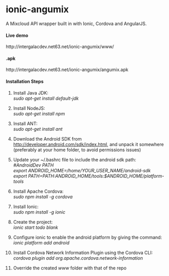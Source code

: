 # ionic-angumix
A Mixcloud API wrapper built in with Ionic, Cordova and AngularJS.<br>
<h4>Live demo</h4>
http://intergalacdev.net63.net/ionic-angumix/www/

<h4>.apk</h4>
http://intergalacdev.net63.net/ionic-angumix/angumix.apk

<h4>Installation Steps</h4>

1) Install Java JDK:<br>
	<i>sudo apt-get install default-jdk</i>

2) Install NodeJS:<br>
	<i>sudo apt-get install npm</i>

3) Install ANT:<br>
	<i>sudo apt-get install ant</i>

4) Download the Android SDK from http://developer.android.com/sdk/index.html, and unpack it somewhere (preferably at your home folder, to avoid permissions issues)

5) Update your ~/.bashrc file to include  the android sdk path:<br>
	<i>#AndroidDev PATH<br>
	export ANDROID_HOME=/home/YOUR_USER_NAME/android-sdk<br>
	export PATH=${PATH}:$ANDROID_HOME/tools:$ANDROID_HOME/platform-tools<br></i>
   
6) Install Apache Cordova:<br>
	<i>sudo npm install -g cordova</i>

7) Install Ionic:<br>
	<i>sudo npm install -g ionic</i>

8) Create the project:<br>
	<i>ionic start todo blank</i>

9) Configure ionic to enable the android platform by giving the command:<br>
	<i>ionic platform add android</i>

10)	Install Cordova Network Information Plugin using the Cordova CLI:<br>
	<i>cordova plugin add org.apache.cordova.network-information</i>
	
11) Override the created <i>www</i> folder with that of the repo
